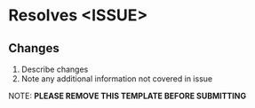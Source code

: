 # Resolves &lt;ISSUE&gt;

## Changes

1. Describe changes
2. Note any additional information not covered in issue

NOTE: **PLEASE REMOVE THIS TEMPLATE BEFORE SUBMITTING**
